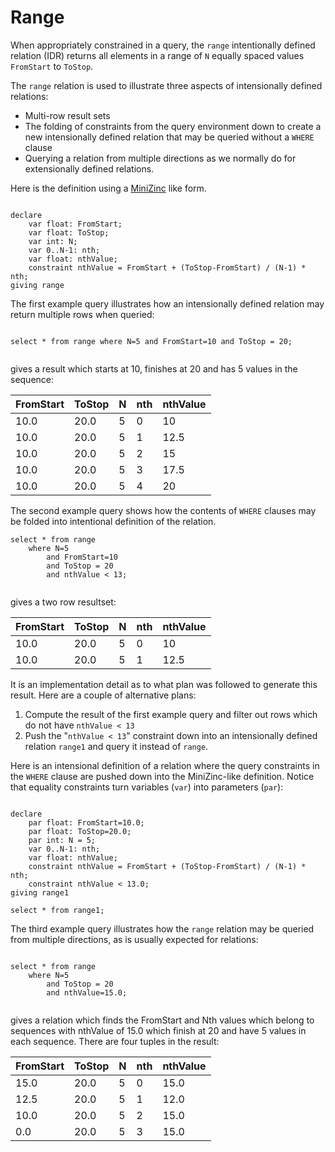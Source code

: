 # Range

When appropriately constrained in a query, the ```range``` intentionally defined relation (IDR) returns all elements in a 
range of 
```N``` equally spaced 
values ```FromStart``` to ```ToStop```.  

The ```range``` relation is used to illustrate three aspects of intensionally defined relations:
-  Multi-row result sets
-  The folding of constraints from the query environment down to create a new intensionally defined relation that may be queried without a ```WHERE``` clause
-  Querying a relation from multiple directions as we normally do for extensionally defined relations.

Here is the definition using a [MiniZinc](https://www.minizinc.org/) like form.

```

declare
    var float: FromStart;
    var float: ToStop;
    var int: N;
    var 0..N-1: nth;
    var float: nthValue;
    constraint nthValue = FromStart + (ToStop-FromStart) / (N-1) * nth;
giving range

```

The first example query illustrates how an intensionally defined relation may return multiple rows when queried:
```

select * from range where N=5 and FromStart=10 and ToStop = 20;
    
```
gives a result which starts at 10, finishes at 20 and has 5 values in the sequence:

| FromStart | ToStop | N | nth | nthValue |
|-----------|--------|---|-----|----------|
| 10.0      | 20.0   | 5 | 0   | 10       |
| 10.0      | 20.0   | 5 | 1   | 12.5     |
| 10.0      | 20.0   | 5 | 2   | 15       |
| 10.0      | 20.0   | 5 | 3   | 17.5     |
| 10.0      | 20.0   | 5 | 4   | 20       |

The second example query shows how the contents of ```WHERE``` clauses may be folded into intentional definition of the relation.

```
select * from range 
    where N=5 
        and FromStart=10 
        and ToStop = 20 
        and nthValue < 13;
    
```
gives a two row resultset:

| FromStart | ToStop | N | nth | nthValue |
|-----------|--------|---|-----|----------|
| 10.0      | 20.0   | 5 | 0   | 10       |
| 10.0      | 20.0   | 5 | 1   | 12.5     |

It is an implementation detail as to what plan was followed to generate this result.  Here are a couple of alternative plans:

1.  Compute the result of the first example query and filter out rows which do not have ```nthValue < 13```
2.  Push the "```nthValue < 13```" constraint down into an intensionally defined relation ```range1``` and query it instead of 
    ```range```.

Here is an intensional definition of a relation where the query constraints in the ```WHERE``` clause are pushed down into the MiniZinc-like definition. Notice that equality constraints turn variables (```var```) into parameters (```par```):
```

declare
    par float: FromStart=10.0;
    par float: ToStop=20.0;
    par int: N = 5;
    var 0..N-1: nth;
    var float: nthValue;
    constraint nthValue = FromStart + (ToStop-FromStart) / (N-1) * nth;
    constraint nthValue < 13.0;
giving range1

select * from range1;

```

The third example query illustrates how the ```range``` relation may be queried from multiple directions, as is usually expected for relations:
```

select * from range 
    where N=5 
        and ToStop = 20 
        and nthValue=15.0;
    
```
gives a relation which finds the FromStart and Nth values which belong to sequences with nthValue of 15.0 which finish at 20 and have 5 values in each sequence.  There are four tuples in the result:

| FromStart | ToStop | N | nth | nthValue |
|-----------|--------|---|-----|----------|
| 15.0      | 20.0   | 5 | 0   | 15.0     |
| 12.5      | 20.0   | 5 | 1   | 12.0     |
| 10.0      | 20.0   | 5 | 2   | 15.0     |
| 0.0       | 20.0   | 5 | 3   | 15.0     |
